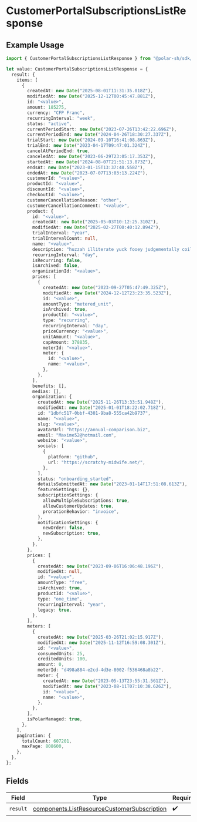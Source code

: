# CustomerPortalSubscriptionsListResponse

## Example Usage

```typescript
import { CustomerPortalSubscriptionsListResponse } from "@polar-sh/sdk/models/operations/customerportalsubscriptionslist.js";

let value: CustomerPortalSubscriptionsListResponse = {
  result: {
    items: [
      {
        createdAt: new Date("2025-08-01T11:31:35.018Z"),
        modifiedAt: new Date("2025-12-12T00:45:47.881Z"),
        id: "<value>",
        amount: 185275,
        currency: "CFP Franc",
        recurringInterval: "week",
        status: "active",
        currentPeriodStart: new Date("2023-07-26T13:42:22.696Z"),
        currentPeriodEnd: new Date("2024-04-26T18:30:27.337Z"),
        trialStart: new Date("2024-09-10T16:41:08.863Z"),
        trialEnd: new Date("2023-04-17T09:47:01.324Z"),
        cancelAtPeriodEnd: true,
        canceledAt: new Date("2023-06-29T23:05:17.353Z"),
        startedAt: new Date("2024-08-07T21:51:13.873Z"),
        endsAt: new Date("2023-01-15T13:37:48.558Z"),
        endedAt: new Date("2023-07-07T13:03:13.224Z"),
        customerId: "<value>",
        productId: "<value>",
        discountId: "<value>",
        checkoutId: "<value>",
        customerCancellationReason: "other",
        customerCancellationComment: "<value>",
        product: {
          id: "<value>",
          createdAt: new Date("2025-05-03T10:12:25.310Z"),
          modifiedAt: new Date("2025-02-27T00:40:12.894Z"),
          trialInterval: "year",
          trialIntervalCount: null,
          name: "<value>",
          description: "huzzah illiterate yuck fooey judgementally coil murky",
          recurringInterval: "day",
          isRecurring: false,
          isArchived: false,
          organizationId: "<value>",
          prices: [
            {
              createdAt: new Date("2023-09-27T05:47:49.325Z"),
              modifiedAt: new Date("2024-12-12T23:23:35.523Z"),
              id: "<value>",
              amountType: "metered_unit",
              isArchived: true,
              productId: "<value>",
              type: "recurring",
              recurringInterval: "day",
              priceCurrency: "<value>",
              unitAmount: "<value>",
              capAmount: 378835,
              meterId: "<value>",
              meter: {
                id: "<value>",
                name: "<value>",
              },
            },
          ],
          benefits: [],
          medias: [],
          organization: {
            createdAt: new Date("2025-11-26T13:33:51.948Z"),
            modifiedAt: new Date("2025-01-01T18:22:02.718Z"),
            id: "1dbfc517-0bbf-4301-9ba8-555ca42b9737",
            name: "<value>",
            slug: "<value>",
            avatarUrl: "https://annual-comparison.biz",
            email: "Maxime52@hotmail.com",
            website: "<value>",
            socials: [
              {
                platform: "github",
                url: "https://scratchy-midwife.net/",
              },
            ],
            status: "onboarding_started",
            detailsSubmittedAt: new Date("2023-01-14T17:51:08.613Z"),
            featureSettings: {},
            subscriptionSettings: {
              allowMultipleSubscriptions: true,
              allowCustomerUpdates: true,
              prorationBehavior: "invoice",
            },
            notificationSettings: {
              newOrder: false,
              newSubscription: true,
            },
          },
        },
        prices: [
          {
            createdAt: new Date("2023-09-06T16:06:48.196Z"),
            modifiedAt: null,
            id: "<value>",
            amountType: "free",
            isArchived: true,
            productId: "<value>",
            type: "one_time",
            recurringInterval: "year",
            legacy: true,
          },
        ],
        meters: [
          {
            createdAt: new Date("2025-03-26T21:02:15.917Z"),
            modifiedAt: new Date("2025-11-12T16:59:08.301Z"),
            id: "<value>",
            consumedUnits: 25,
            creditedUnits: 100,
            amount: 0,
            meterId: "d498a884-e2cd-4d3e-8002-f536468a8b22",
            meter: {
              createdAt: new Date("2023-05-13T23:55:31.561Z"),
              modifiedAt: new Date("2023-08-11T07:10:38.626Z"),
              id: "<value>",
              name: "<value>",
            },
          },
        ],
        isPolarManaged: true,
      },
    ],
    pagination: {
      totalCount: 607201,
      maxPage: 808600,
    },
  },
};
```

## Fields

| Field                                                                                                      | Type                                                                                                       | Required                                                                                                   | Description                                                                                                |
| ---------------------------------------------------------------------------------------------------------- | ---------------------------------------------------------------------------------------------------------- | ---------------------------------------------------------------------------------------------------------- | ---------------------------------------------------------------------------------------------------------- |
| `result`                                                                                                   | [components.ListResourceCustomerSubscription](../../models/components/listresourcecustomersubscription.md) | :heavy_check_mark:                                                                                         | N/A                                                                                                        |